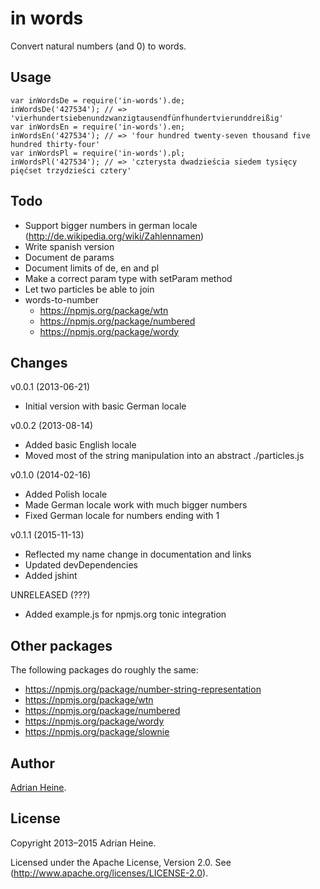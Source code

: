 in words
========

Convert natural numbers (and 0) to words.

Usage
-----

    var inWordsDe = require('in-words').de;
    inWordsDe('427534'); // => 'vierhundertsiebenundzwanzigtausendfünfhundertvierunddreißig'
    var inWordsEn = require('in-words').en;
    inWordsEn('427534'); // => 'four hundred twenty-seven thousand five hundred thirty-four'
    var inWordsPl = require('in-words').pl;
    inWordsPl('427534'); // => 'czterysta dwadzieścia siedem tysięcy pięćset trzydzieści cztery'

Todo
----

 - Support bigger numbers in german locale (http://de.wikipedia.org/wiki/Zahlennamen)
 - Write spanish version
 - Document de params
 - Document limits of de, en and pl
 - Make a correct param type with setParam method
 - Let two particles be able to join
 - words-to-number
   - https://npmjs.org/package/wtn
   - https://npmjs.org/package/numbered
   - https://npmjs.org/package/wordy

Changes
---------

v0.0.1 (2013-06-21)

 - Initial version with basic German locale

v0.0.2 (2013-08-14)

 - Added basic English locale
 - Moved most of the string manipulation into an abstract ./particles.js

v0.1.0 (2014-02-16)

 - Added Polish locale
 - Made German locale work with much bigger numbers
 - Fixed German locale for numbers ending with 1

v0.1.1 (2015-11-13)

 - Reflected my name change in documentation and links
 - Updated devDependencies
 - Added jshint

UNRELEASED (???)

 - Added example.js for npmjs.org tonic integration

Other packages
-----------

The following packages do roughly the same:

 - https://npmjs.org/package/number-string-representation
 - https://npmjs.org/package/wtn
 - https://npmjs.org/package/numbered
 - https://npmjs.org/package/wordy
 - https://npmjs.org/package/slownie

Author
------

[Adrian Heine](http://adrianheine.de/id).

License
-------
Copyright 2013–2015 Adrian Heine.

Licensed under the Apache License, Version 2.0. See (http://www.apache.org/licenses/LICENSE-2.0).
